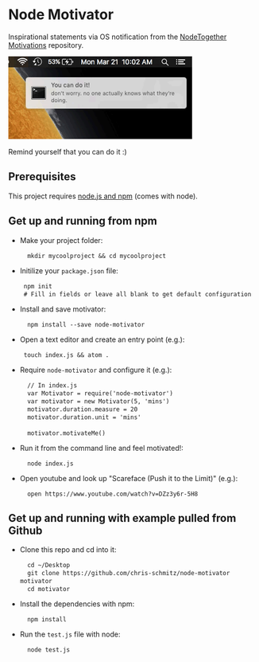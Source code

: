 # Node Motivator

Inspirational statements via OS notification from the [NodeTogether Motivations](https://github.com/NodeTogether/motivations) repository.

![demo](readmeAttachments/Motivator.gif)

Remind yourself that you can do it :)

## Prerequisites

This project requires [node.js and npm](https://nodejs.org/en/) (comes with node).

## Get up and running from npm

- Make your project folder:

        mkdir mycoolproject && cd mycoolproject

- Initilize your `package.json` file:

       npm init
       # Fill in fields or leave all blank to get default configuration

- Install and save motivator:

        npm install --save node-motivator

- Open a text editor and create an entry point (e.g.):

       touch index.js && atom .

- Require `node-motivator` and configure it (e.g.):

        // In index.js
        var Motivator = require('node-motivator')
        var motivator = new Motivator(5, 'mins')
        motivator.duration.measure = 20
        motivator.duration.unit = 'mins'

        motivator.motivateMe()

- Run it from the command line and feel motivated!:

        node index.js

- Open youtube and look up "Scareface (Push it to the Limit)" (e.g.):

        open https://www.youtube.com/watch?v=DZz3y6r-5H8


## Get up and running with example pulled from Github

- Clone this repo and cd into it:

        cd ~/Desktop
        git clone https://github.com/chris-schmitz/node-motivator motivator
        cd motivator

- Install the dependencies with npm:

        npm install

- Run the `test.js` file with node:

        node test.js

